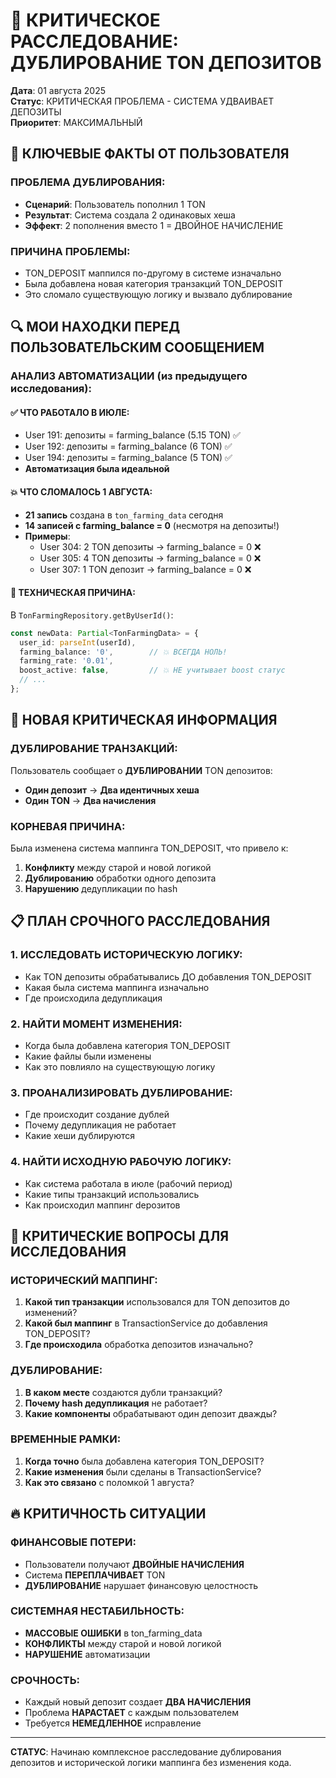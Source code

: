 # 🚨 КРИТИЧЕСКОЕ РАССЛЕДОВАНИЕ: ДУБЛИРОВАНИЕ TON ДЕПОЗИТОВ

**Дата**: 01 августа 2025  
**Статус**: КРИТИЧЕСКАЯ ПРОБЛЕМА - СИСТЕМА УДВАИВАЕТ ДЕПОЗИТЫ  
**Приоритет**: МАКСИМАЛЬНЫЙ

## 🎯 КЛЮЧЕВЫЕ ФАКТЫ ОТ ПОЛЬЗОВАТЕЛЯ

### **ПРОБЛЕМА ДУБЛИРОВАНИЯ:**
- **Сценарий**: Пользователь пополнил 1 TON
- **Результат**: Система создала 2 одинаковых хеша 
- **Эффект**: 2 пополнения вместо 1 = ДВОЙНОЕ НАЧИСЛЕНИЕ

### **ПРИЧИНА ПРОБЛЕМЫ:**
- TON_DEPOSIT маппился по-другому в системе изначально
- Была добавлена новая категория транзакций TON_DEPOSIT
- Это сломало существующую логику и вызвало дублирование

## 🔍 МОИ НАХОДКИ ПЕРЕД ПОЛЬЗОВАТЕЛЬСКИМ СООБЩЕНИЕМ

### **АНАЛИЗ АВТОМАТИЗАЦИИ (из предыдущего исследования):**

#### ✅ ЧТО РАБОТАЛО В ИЮЛЕ:
- User 191: депозиты = farming_balance (5.15 TON) ✅
- User 192: депозиты = farming_balance (6 TON) ✅  
- User 194: депозиты = farming_balance (5 TON) ✅
- **Автоматизация была идеальной**

#### 💥 ЧТО СЛОМАЛОСЬ 1 АВГУСТА:
- **21 запись** создана в `ton_farming_data` сегодня
- **14 записей с farming_balance = 0** (несмотря на депозиты!)
- **Примеры**:
  - User 304: 2 TON депозиты → farming_balance = 0 ❌
  - User 305: 4 TON депозиты → farming_balance = 0 ❌
  - User 307: 1 TON депозит → farming_balance = 0 ❌

#### 🔧 ТЕХНИЧЕСКАЯ ПРИЧИНА:
В `TonFarmingRepository.getByUserId()`:
```typescript
const newData: Partial<TonFarmingData> = {
  user_id: parseInt(userId),
  farming_balance: '0',        // 💥 ВСЕГДА НОЛЬ!
  farming_rate: '0.01',
  boost_active: false,         // 💥 НЕ учитывает boost статус
  // ...
};
```

## 🚨 НОВАЯ КРИТИЧЕСКАЯ ИНФОРМАЦИЯ

### **ДУБЛИРОВАНИЕ ТРАНЗАКЦИЙ:**
Пользователь сообщает о **ДУБЛИРОВАНИИ** TON депозитов:
- **Один депозит** → **Два идентичных хеша**
- **Один TON** → **Два начисления**

### **КОРНЕВАЯ ПРИЧИНА:**
Была изменена система маппинга TON_DEPOSIT, что привело к:
1. **Конфликту** между старой и новой логикой
2. **Дублированию** обработки одного депозита
3. **Нарушению** дедупликации по hash

## 📋 ПЛАН СРОЧНОГО РАССЛЕДОВАНИЯ

### **1. ИССЛЕДОВАТЬ ИСТОРИЧЕСКУЮ ЛОГИКУ:**
- Как TON депозиты обрабатывались ДО добавления TON_DEPOSIT
- Какая была система маппинга изначально
- Где происходила дедупликация

### **2. НАЙТИ МОМЕНТ ИЗМЕНЕНИЯ:**
- Когда была добавлена категория TON_DEPOSIT
- Какие файлы были изменены
- Как это повлияло на существующую логику

### **3. ПРОАНАЛИЗИРОВАТЬ ДУБЛИРОВАНИЕ:**
- Где происходит создание дублей
- Почему дедупликация не работает
- Какие хеши дублируются

### **4. НАЙТИ ИСХОДНУЮ РАБОЧУЮ ЛОГИКУ:**
- Как система работала в июле (рабочий период)
- Какие типы транзакций использовались
- Как происходил маппинг depозитов

## 🎯 КРИТИЧЕСКИЕ ВОПРОСЫ ДЛЯ ИССЛЕДОВАНИЯ

### **ИСТОРИЧЕСКИЙ МАППИНГ:**
1. **Какой тип транзакции** использовался для TON депозитов до изменений?
2. **Какой был маппинг** в TransactionService до добавления TON_DEPOSIT?
3. **Где происходила** обработка депозитов изначально?

### **ДУБЛИРОВАНИЕ:**
1. **В каком месте** создаются дубли транзакций?
2. **Почему hash дедупликация** не работает?
3. **Какие компоненты** обрабатывают один депозит дважды?

### **ВРЕМЕННЫЕ РАМКИ:**
1. **Когда точно** была добавлена категория TON_DEPOSIT?
2. **Какие изменения** были сделаны в TransactionService?
3. **Как это связано** с поломкой 1 августа?

## 🔥 КРИТИЧНОСТЬ СИТУАЦИИ

### **ФИНАНСОВЫЕ ПОТЕРИ:**
- Пользователи получают **ДВОЙНЫЕ НАЧИСЛЕНИЯ**
- Система **ПЕРЕПЛАЧИВАЕТ** TON
- **ДУБЛИРОВАНИЕ** нарушает финансовую целостность

### **СИСТЕМНАЯ НЕСТАБИЛЬНОСТЬ:**
- **МАССОВЫЕ ОШИБКИ** в ton_farming_data
- **КОНФЛИКТЫ** между старой и новой логикой  
- **НАРУШЕНИЕ** автоматизации

### **СРОЧНОСТЬ:**
- Каждый новый депозит создает **ДВА НАЧИСЛЕНИЯ**
- Проблема **НАРАСТАЕТ** с каждым пользователем
- Требуется **НЕМЕДЛЕННОЕ** исправление

---

**СТАТУС**: Начинаю комплексное расследование дублирования депозитов и исторической логики маппинга без изменения кода.
